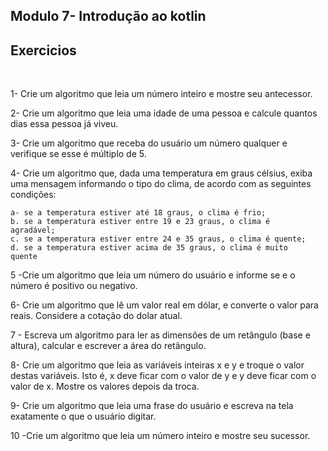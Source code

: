 ## Modulo 7- Introdução ao kotlin
<h2>Exercicios</h2>
<br>

1- Crie um algoritmo que leia um número inteiro e mostre seu
antecessor.
<br>

2- Crie um algoritmo que leia uma idade de uma pessoa e calcule
quantos dias essa pessoa já viveu.
<br>

3- Crie um algoritmo que receba do usuário um número qualquer e
verifique se esse é múltiplo de 5.
<br>

4- Crie um algoritmo que, dada uma temperatura em graus célsius,
exiba uma mensagem informando o tipo do clima, de acordo com as
seguintes condições:

    a- se a temperatura estiver até 18 graus, o clima é frio;
    b. se a temperatura estiver entre 19 e 23 graus, o clima é
    agradável; 
    c. se a temperatura estiver entre 24 e 35 graus, o clima é quente;
    d. se a temperatura estiver acima de 35 graus, o clima é muito
    quente 

5 -Crie um algoritmo que leia um número do usuário e informe se e o
número é positivo ou negativo. <br>

6- Crie um algoritmo que lê um valor real em dólar, e converte o valor
para reais. Considere a cotação do dolar atual. <br>

7 - Escreva um algoritmo para ler as dimensões de um retângulo (base
e altura), calcular e escrever a área do retângulo. <br>

8- Crie um algoritmo que leia as variáveis inteiras x e y e troque o valor destas variáveis. Isto é, x deve ficar com o valor de y e y deve ficar
com o valor de x. Mostre os valores depois da troca. <br>

9- Crie um algoritmo que leia uma frase do usuário e escreva na tela
exatamente o que o usuário digitar. <br>

10 -Crie um algoritmo que leia um número inteiro e mostre seu sucessor.
